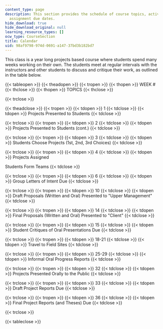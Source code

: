 ```yaml
---
content_type: page
description: This section provides the schedule of course topics, activities, and
  assignment due dates.
hide_download: true
hide_download_original: null
learning_resource_types: []
ocw_type: CourseSection
title: Calendar
uid: 98af9798-974d-0691-a147-37bd3b182bd7
---
```


This class is a year long projects based course where students spend many weeks working on their own. The students meet at regular intervals with the instructors and other students to discuss and critique their work, as outlined in the table below.

{{< tableopen >}}
{{< theadopen >}}
{{< tropen >}}
{{< thopen >}}
WEEK #
{{< thclose >}}
{{< thopen >}}
TOPICS
{{< thclose >}}

{{< trclose >}}

{{< theadclose >}}
{{< tropen >}}
{{< tdopen >}}
1
{{< tdclose >}}
{{< tdopen >}}
Projects Presented to Students
{{< tdclose >}}

{{< trclose >}}
{{< tropen >}}
{{< tdopen >}}
2
{{< tdclose >}}
{{< tdopen >}}
Projects Presented to Students (cont.)
{{< tdclose >}}

{{< trclose >}}
{{< tropen >}}
{{< tdopen >}}
3
{{< tdclose >}}
{{< tdopen >}}
Students Choose Projects (1st, 2nd, 3rd Choices)
{{< tdclose >}}

{{< trclose >}}
{{< tropen >}}
{{< tdopen >}}
4
{{< tdclose >}}
{{< tdopen >}}
Projects Assigned  
  
Students Form Teams
{{< tdclose >}}

{{< trclose >}}
{{< tropen >}}
{{< tdopen >}}
6
{{< tdclose >}}
{{< tdopen >}}
Group Letters of Intent Due
{{< tdclose >}}

{{< trclose >}}
{{< tropen >}}
{{< tdopen >}}
10
{{< tdclose >}}
{{< tdopen >}}
Draft Proposals (Written and Oral) Presented to "Upper Management"
{{< tdclose >}}

{{< trclose >}}
{{< tropen >}}
{{< tdopen >}}
14
{{< tdclose >}}
{{< tdopen >}}
Final Proposals (Written and Oral) Presented to "Client"
{{< tdclose >}}

{{< trclose >}}
{{< tropen >}}
{{< tdopen >}}
15
{{< tdclose >}}
{{< tdopen >}}
Student Critiques of Oral Presentations Due
{{< tdclose >}}

{{< trclose >}}
{{< tropen >}}
{{< tdopen >}}
18-21
{{< tdclose >}}
{{< tdopen >}}
Travel to Field Sites
{{< tdclose >}}

{{< trclose >}}
{{< tropen >}}
{{< tdopen >}}
25-29
{{< tdclose >}}
{{< tdopen >}}
Informal Oral Progress Reports
{{< tdclose >}}

{{< trclose >}}
{{< tropen >}}
{{< tdopen >}}
32
{{< tdclose >}}
{{< tdopen >}}
Projects Presented Orally to the Public
{{< tdclose >}}

{{< trclose >}}
{{< tropen >}}
{{< tdopen >}}
33
{{< tdclose >}}
{{< tdopen >}}
Draft Project Reports Due
{{< tdclose >}}

{{< trclose >}}
{{< tropen >}}
{{< tdopen >}}
36
{{< tdclose >}}
{{< tdopen >}}
Final Project Reports (and Theses) Due
{{< tdclose >}}

{{< trclose >}}

{{< tableclose >}}